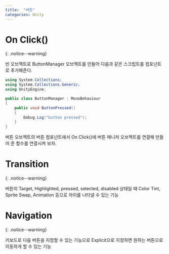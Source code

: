 ```yaml
---
title:  "버튼"
categories: Unity
---
```


# On Click()
{: .notice--warning}

빈 오브젝트로 ButtonManager 오브젝트를 만들어 다음과 같은 스크립트를 컴포넌트로 추가해준다.

```c#
using System.Collections;
using System.Collections.Generic;
using UnityEngine;

public class ButtonManager : MonoBehaviour
{
    public void ButtonPressed()
    {
        Debug.Log("button pressed");
    }
}
```

버튼 오브젝트의 버튼 컴포넌트에서 On Click()에 버튼 매니저 오브젝트를 연결해 만들어 준 함수를 연결시켜 보자.

# Transition
{: .notice--warning}

버튼이 Target, Highlighted, pressed, selected, disabled 상태일 때 Color Tint, Sprite Swap, Animation 등으로 차이를 나타낼 수 있는 기능

# Navigation
{: .notice--warning}

키보드로 다음 버튼을 지정할 수 있는 기능으로 Explicit으로 지정하면 원하는 버튼으로 이동하게 할 수 있는 기능